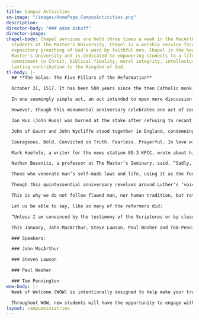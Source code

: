 ```yaml
---
title: Campus Activities
sm-image: "/images/HomePage_CampusActivities.png"
description: 
director-body: "### Adam Ashoff"
director-image: 
chapel-body: Chapel services are held three times a week in the MacArthur Center for
  students at The Master's University. Chapel is a worship service focused upon the
  expository preaching of God's word by faithful men. Chapel is the heartbeat of The
  Master's University and is dedicated to empowering students to a life of enduring
  commitment to Christ, biblical fidelity, moral integrity, intellectual growth and
  lasting contribution to the Kingdom of God.
tl-body: |-
  ## **The Solas: The Five Pillars of the Reformation**

  October 31, 1517. It has been 500 years since the then Catholic monk, Martin Luther, nailed his 95 Theses to the church doors in Wittenberg, Germany. It has been 500 years since the heart of Christianity was finally taken back to its roots: sola fide, sola scriptura, solus christus, sola gratia and soli deo Gloria.

  In one seemingly simple act, an act intended to open mere discussion rather than launch a reformation, the Western world was taken by storm and the light of Christianity was finally taken out from under a basket of heresy.

  However, though this monumental anniversary celebrates one act of courage that lit the spark of the Reformation, many more were involved in paving the way before and after this Benedictine monk.

  Jan Hus (John Huss) was burned at the stake after refusing to recant his biblically based beliefs, saying “God is my witness . . . In the same truth of the Gospel which I have written, taught, and preached, drawing upon the sayings and positions of the holy doctors, I am ready to die today.”

  John of Gaunt and John Wycliffe stood together in England, condemning the corruption of the popes and priests. William Tyndale, the translator of the first English bible drawn directly from the original languages rather than the Latin Vulgate, was seized and burned at the stake. During his execution he prayed for his executioner, “Lord, open the king of England’s eyes.” John Knox, a Scottish reformer whose tombstone says, “Here lies one who never feared any flesh,” was imprisoned twice for going against the human doctrine of the Catholic church but refused to preach the inerrant gospel until his death.

  Courageous. Bold. Convicted on Truth. Fearless. Prayerful. In love with God. These men stand as testimony’s to the God they served and yet, in the midst of this 500-year anniversary, people are trying to discount their influence and disparage their reputation. Luther, the face of the Reformation, is not exempt from these attacks.

  Mark Haefele, a writer for the news station 89.3 KPCC, wrote about his disappointment with the Reformation display hosted by the Los Angeles County Museum of Art (LACMA) in it’s omission of Martin Luther’s well documented anti-Semitic sentiments. He writes, “But it is essential, and not mentioning it is a serious historical inaccuracy, idealizing a historic movement while ignoring its deep, dark flaws. An old saying goes, ‘where God builds a cathedral, the Devil will build a chapel.’ The devil built a mega church right inside the Mighty Reformation.”

  Nathan Busenitz, a professor at The Master’s Seminary, said, “Sadly, Luther did make harsh statements against some of the Jewish people who lived near Wittenberg. It is important for contemporary evangelicals to state, without equivocation, that there is no excuse for those statements. Luther was wrong to make them, and we should be quick to repudiate such statements because they do not reflect the love and compassion inherent in the gospel. Finally, it is important to remember that the best of men are men at best. Luther was a sinner saved only by God’s grace; and God used him in spite of his failings and faults.”

  Those who venerate man’s self-made laws and life, using it as the foundation for their faith, are in danger of doing just what the Roman Catholic Church has. The RCC is found on three things: Scripture, tradition and the pope, and has made way for human tradition to supersede Scripture, and the veneration of fallible people to diminish the one perfect, powerful and true God. Those who do the same with the thinkers of the Reformation, taking all written by a fallible man as truth, can easily fall into the same trap making their “faith” null and void.

  Though this quintessential anniversary revolves around Luther’s ‘voice in wind,’ the reminders that he was, in fact, a sinner, is an encouragement to cling to the inerrant Word of God for our faith.

  This is why we do not follow flawed man, nor human tradition, but rather hold the Scripture to the standard we do: it is inerrant, the source of all truth and the foundation on which we build our lives. This is what the Reformation was about, not the men behind it, but the Bible which inspired it and what it propagates: by faith alone, scripture alone, through Christ alone, by grace alone and glory to God alone.

  Let us be able to say, like so many of the reformers did:

  “Unless I am convinced by the testimony of the Scriptures or by clear reason (for I do not trust either in the pope or in councils alone, since it is well known that they have often erred and contradicted themselves), I am bound by the Scriptures I have quoted and my conscience is captive to the Word of God. I cannot and will not recant anything, since it is neither safe nor right to go against conscience. May God help me. Amen” (Martin Luther)

  This January, John MacArthur, Steve Lawson, Paul Washer and Tom Pennington will be speaking on The Five Solas of the Reformation at the 2017 Truth & Life Conference

  ### Speakers:

  ### John MacArthur

  ### Steven Lawson

  ### Paul Washer

  ### Tom Pennington
wow-body: |-
  Week of Welcome (WOW) is intentionally designed to help make your transition to TMU a little easier. This program provides all incoming students with information about academics, student activities, student services, residence life, international programs, and much more. This week begins with check-in taking place on WOW Saturday at our WOW Welcome Tents. You proceed from there through the rest of the check-in process and finally be directed up to the dorms, for those living on campus.

  Throughout WOW, new students will have the opportunity to engage with administrators, faculty, staff, and student leaders (SLS). SLS will be available throughout the week to answer any questions you may have.
layout: campusministries
---
```


